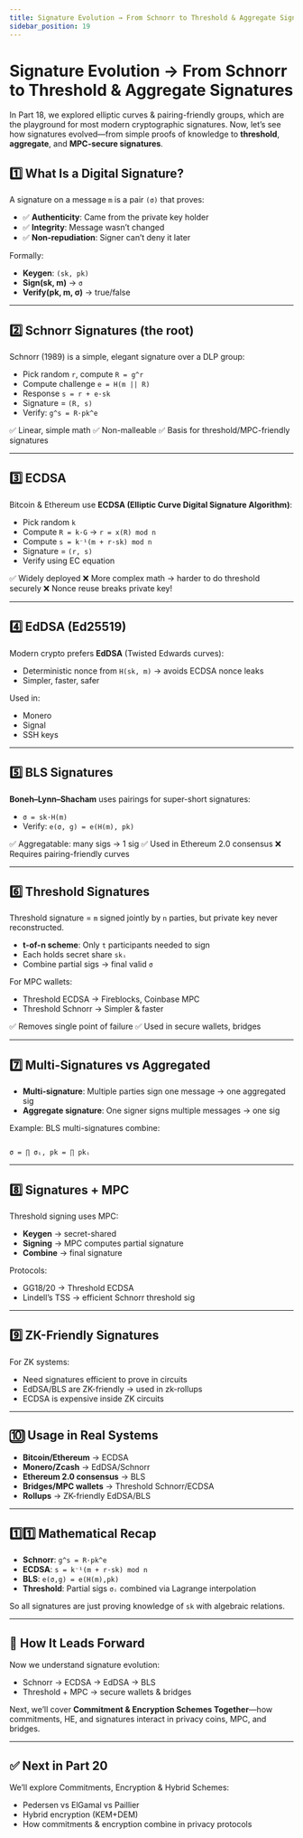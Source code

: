 ```yaml
---
title: Signature Evolution → From Schnorr to Threshold & Aggregate Signatures
sidebar_position: 19
---
```


# Signature Evolution → From Schnorr to Threshold & Aggregate Signatures

In Part 18, we explored elliptic curves & pairing-friendly groups, which are the playground for most modern cryptographic signatures. Now, let’s see how signatures evolved—from simple proofs of knowledge to **threshold**, **aggregate**, and **MPC-secure signatures**.

## 1️⃣ What Is a Digital Signature?

A signature on a message `m` is a pair `(σ)` that proves:

-   ✅ **Authenticity**: Came from the private key holder
-   ✅ **Integrity**: Message wasn’t changed
-   ✅ **Non-repudiation**: Signer can’t deny it later

Formally:

-   **Keygen**: `(sk, pk)`
-   **Sign(sk, m)** → `σ`
-   **Verify(pk, m, σ)** → true/false

---

## 2️⃣ Schnorr Signatures (the root)

Schnorr (1989) is a simple, elegant signature over a DLP group:

-   Pick random `r`, compute `R = g^r`
-   Compute challenge `e = H(m || R)`
-   Response `s = r + e·sk`
-   Signature = `(R, s)`
-   Verify: `g^s = R·pk^e`

✅ Linear, simple math
✅ Non-malleable
✅ Basis for threshold/MPC-friendly signatures

---

## 3️⃣ ECDSA

Bitcoin & Ethereum use **ECDSA (Elliptic Curve Digital Signature Algorithm)**:

-   Pick random `k`
-   Compute `R = k·G` → `r = x(R) mod n`
-   Compute `s = k⁻¹(m + r·sk) mod n`
-   Signature = `(r, s)`
-   Verify using EC equation

✅ Widely deployed
❌ More complex math → harder to do threshold securely
❌ Nonce reuse breaks private key!

---

## 4️⃣ EdDSA (Ed25519)

Modern crypto prefers **EdDSA** (Twisted Edwards curves):

-   Deterministic nonce from `H(sk, m)` → avoids ECDSA nonce leaks
-   Simpler, faster, safer

Used in:

-   Monero
-   Signal
-   SSH keys

---

## 5️⃣ BLS Signatures

**Boneh–Lynn–Shacham** uses pairings for super-short signatures:

-   `σ = sk·H(m)`
-   Verify: `e(σ, g) = e(H(m), pk)`

✅ Aggregatable: many sigs → 1 sig
✅ Used in Ethereum 2.0 consensus
❌ Requires pairing-friendly curves

---

## 6️⃣ Threshold Signatures

Threshold signature = `m` signed jointly by `n` parties, but private key never reconstructed.

-   **t-of-n scheme**: Only `t` participants needed to sign
-   Each holds secret share `skᵢ`
-   Combine partial sigs → final valid `σ`

For MPC wallets:

-   Threshold ECDSA → Fireblocks, Coinbase MPC
-   Threshold Schnorr → Simpler & faster

✅ Removes single point of failure
✅ Used in secure wallets, bridges

---

## 7️⃣ Multi-Signatures vs Aggregated

-   **Multi-signature**: Multiple parties sign one message → one aggregated sig
-   **Aggregate signature**: One signer signs multiple messages → one sig

Example: BLS multi-signatures combine:

```

σ = ∏ σᵢ, pk = ∏ pkᵢ

```

---

## 8️⃣ Signatures + MPC

Threshold signing uses MPC:

-   **Keygen** → secret-shared
-   **Signing** → MPC computes partial signature
-   **Combine** → final signature

Protocols:

-   GG18/20 → Threshold ECDSA
-   Lindell’s TSS → efficient Schnorr threshold sig

---

## 9️⃣ ZK-Friendly Signatures

For ZK systems:

-   Need signatures efficient to prove in circuits
-   EdDSA/BLS are ZK-friendly → used in zk-rollups
-   ECDSA is expensive inside ZK circuits

---

## 🔟 Usage in Real Systems

-   **Bitcoin/Ethereum** → ECDSA
-   **Monero/Zcash** → EdDSA/Schnorr
-   **Ethereum 2.0 consensus** → BLS
-   **Bridges/MPC wallets** → Threshold Schnorr/ECDSA
-   **Rollups** → ZK-friendly EdDSA/BLS

---

## 1️⃣1️⃣ Mathematical Recap

-   **Schnorr**: `g^s = R·pk^e`
-   **ECDSA**: `s = k⁻¹(m + r·sk) mod n`
-   **BLS**: `e(σ,g) = e(H(m),pk)`
-   **Threshold**: Partial sigs `σᵢ` combined via Lagrange interpolation

So all signatures are just proving knowledge of `sk` with algebraic relations.

---

## 🔗 How It Leads Forward

Now we understand signature evolution:

-   Schnorr → ECDSA → EdDSA → BLS
-   Threshold + MPC → secure wallets & bridges

Next, we’ll cover **Commitment & Encryption Schemes Together**—how commitments, HE, and signatures interact in privacy coins, MPC, and bridges.

---

## ✅ Next in Part 20

We’ll explore Commitments, Encryption & Hybrid Schemes:

-   Pedersen vs ElGamal vs Paillier
-   Hybrid encryption (KEM+DEM)
-   How commitments & encryption combine in privacy protocols
